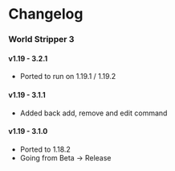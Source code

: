 # Changelog
### World Stripper 3

#### v1.19 - 3.2.1
* Ported to run on 1.19.1 / 1.19.2

#### v1.19 - 3.1.1
* Added back add, remove and edit command

#### v1.19 - 3.1.0
* Ported to 1.18.2
* Going from Beta -> Release  